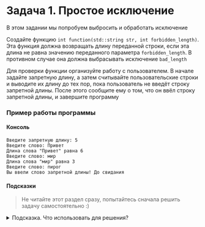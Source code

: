 # Задача 1. Простое исключение
В этом задании мы попробуем выбросить и обработать исключение

Создайте функцию `int function(std::string str, int forbidden_length)`. Эта функция должна возвращать длину переданной строки, если эта длина не равна значению переданного параметра `forbidden_length`. В противном случае она должна выбрасывать исключение `bad_length`

Для проверки функции организуйте работу с пользователем. В начале задайте запретную длину, а затем считывайте пользовательские строки и выводите их длину до тех пор, пока пользователь не введёт строку запретной длины. После этого сообщите ему о том, что он ввёл строку запретной длины, и завершите программу

### Пример работы программы
#### Консоль
```
Введите запретную длину: 5
Введите слово: Привет
Длина слова "Привет" равна 6
Введите слово: мир
Длина слова "мир" равна 3
Введите слово: пирог
Вы ввели слово запретной длины! До свидания
```

#### Подсказки

> Не читайте этот раздел сразу, попытайтесь сначала решить задачу самостоятельно :)

<details>

<summary>Подсказка. Что использовать для решения?</summary>

Для вычисления длины строки используйте метод класса `std::string` - `length`

Для создания исключения используйте ключевое слово `throw`

Для ожидания исключения используйте ключевое слово `try`

Для обработки исключения используйте ключевое слово `catch`

</details>